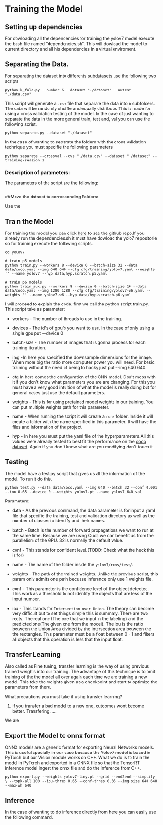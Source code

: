 # Training the Model

## Setting up dependencies

For dowloading all the dependencies for training the yolov7 model execute the bash file named "dependencies.sh". This will dowload the model to current directory and all his dependencies in a virtual enviroment.


## Separating the Data.

For separating the dataset into differents subdatasets use the following two scripts

```
python k_fold.py --number 5 --dataset "./dataset" --outcsv "./data.csv"

```
This script will generate a `.csv` file that separate the data into n subfolders. The data will be randomly shuffle and equally distribute. This is made for using a cross validation testing of the model. In the case of just wanting to separate the data in the more general train, test and, val you can use the following script.

```
python separate.py --dataset "./dataset"
```

In the case of wanting to separate the folders with the cross validation technique you must specifie the following parameters

```
python separate --crossval --cvs "./data.csv" --dataset "./dataset" --training-session 1 
```

### Description of parameters:




The parameters of the  script are the following:

```
```

##Move the dataset to corresponding Folders:

Use the 


## Train the Model
For training the model you can click [here](https://github.com/WongKinYiu/yolov7) to see the github repo.If you already run the dependencies.sh it must have dowload the yolo7 repositorie so for training execute the following scripts.

```
cd yolov7

# train p5 models
python train.py --workers 8 --device 0 --batch-size 32 --data data/coco.yaml --img 640 640 --cfg cfg/training/yolov7.yaml --weights '' --name yolov7 --hyp data/hyp.scratch.p5.yaml

# train p6 models
python train_aux.py --workers 8 --device 0 --batch-size 16 --data data/coco.yaml --img 1280 1280 --cfg cfg/training/yolov7-w6.yaml --weights '' --name yolov7-w6 --hyp data/hyp.scratch.p6.yaml
```
I will proceed to explain the code. first we call the python script train.py. This script take as parameter:
 - workers - The number of threads to use in the training.
  - devices - The id's of gpu's you want to use. In the case of only using a single gpu put --device 0
   - batch-size - The number of images that is gonna process for each training iteration.
 - img -In here you specified the  downsample dimensions for the image. When more big the ratio more computer power you will need. For basic training without the need of being to hacky just put --img 640 640.
  - cfg In here comes the configuration of the CNN model.  Don't mess with it if you don't know what parameters  you are are changing. For this you must have a very good intuition of what the model is really doing but for general cases just use the default parameters.

  - weights - This is for using pretained model weights in our training. You can put multiple weights path for this parameter.

  - name - When running the script it will create a `runs` folder. Inside it will create a folder with the name specified in this parameter. It will have the files and information of the project.

  - hyp - In here you must put the yaml file of the hyperparameters.All this values were already tested to best fit the performance on the [coco dataset](https://cocodataset.org/#home). Again if you don't know what are you modifying don't touch it.


## Testing
The model have a test.py script that gives us all the information of the model. To run it do this.
```
python test.py --data data/coco.yaml --img 640 --batch 32 --conf 0.001 --iou 0.65 --device 0 --weights yolov7.pt --name yolov7_640_val
```
Parameters:
 - data - As the previous command, the data parameter is for input a yaml file that specifie the training, test and validation directory as well as the number of classes to identify and their names.
  - batch - Batch is the number of forward propagations we want to run at the same time. Because we are using Cuda we can benefit us from the parallelism of the GPU. 32 is normally the default value.

  -  conf - This stands for confident level.(TODO: Check what the heck this is for)

   - name - The name of the folder inside the `yolov7/runs/test/`.

   - weights - The path of the trained weights. Unlike the previous script, this param only admits one path becuase inference only use 1 weights file.

   - conf - This parameter is the confidence level of the object detected. This work as a threshold to not identify the objects that are less of the input number.

   - iou - This stands for `Intersection over Union`. The theory can become very difficult but to set things simple this is summary. There are two rects. The real one (The one that we input in the labeling) and the predicted one(The given one from the model). The iou is the ratio between the Union Area divided by the intersection area between the the rectangles. This parameter must be a float between 0 - 1 and filters all objects that this operation is less that the input float.
   


## Transfer Learning
Also called as Fine tuning, transfer learning is the way of using previous trained weights into our training. The advantage of this technique is to omit training of the  the model all over again each time we are training a new model. This take the weights given as a checkpoint and  start to optimize the parameters from there.

What precautions you must take if using transfer learning?
1. If you transfer a bad model to a new one, outcomes wont become better. Transfering .....


We are 


## Export the Model to onnx format
ONNX models are a generic format for exporting Neural Networks models. This is useful specially in our case because the Yolov7 model is based in PyTorch but our Vision module works on C++. What we do is to train the model in PyTorch and exported in a ONNX file so that the TensorRT inference  model ingest the onnx file and do the Inference from C++.
```
python export.py --weights yolov7-tiny.pt --grid --end2end --simplify \ --topk-all 100 --iou-thres 0.65 --conf-thres 0.35 --img-size 640 640 --max-wh 640

```
## Inference
In the case of wanting to do inference directly from here you can easily use the following command.
